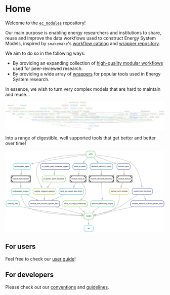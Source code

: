 # Home

Welcome to the [`ec_modules`](https://github.com/calliope-project/ec_modules) repository!

Our main purpose is enabling energy researchers and institutions to share, reuse and improve the data workflows used to construct Energy System Models, inspired by `snakemake`'s [workflow catalog](https://snakemake.github.io/snakemake-workflow-catalog/) and [wrapper repository](https://snakemake-wrappers.readthedocs.io/en/stable/).

We aim to do so in the following ways:

- By providing an expanding collection of [high-quality modular workflows](./user_guide/modules.md) used for peer-reviewed research.
- By providing a wide array of [wrappers](./user_guide/wrappers.md) for popular tools used in Energy System research.

In essence, we wish to turn very complex models that are hard to maintain and reuse...

![no modules](./images/not_modular.png)

Into a range of digestible, well supported tools that get better and better over time!

![modules](./images/modular.png)

## For users

Feel free to check our [user guide](user_guide/getting_started.md)!

## For developers

Please check out our [conventions](development_guide/conventions.md) and [guidelines](./development_guide/getting_started.md).
